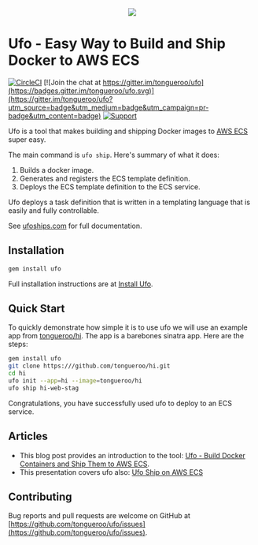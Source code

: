 <div align="center">
  <img src="http://ufoships.com/img/logos/ufo-logo.png" />
</div>

# Ufo - Easy Way to Build and Ship Docker to AWS ECS

[![CircleCI](https://circleci.com/gh/tongueroo/ufo.svg?style=svg)](https://circleci.com/gh/tongueroo/ufo)
[![Join the chat at https://gitter.im/tongueroo/ufo](https://badges.gitter.im/tongueroo/ufo.svg)](https://gitter.im/tongueroo/ufo?utm_source=badge&utm_medium=badge&utm_campaign=pr-badge&utm_content=badge)
[![Support](https://img.shields.io/badge/get-support-blue.svg)](https://boltops.com?utm_source=badge&utm_medium=badge&utm_campaign=ufo)

Ufo is a tool that makes building and shipping Docker images to [AWS ECS](https://aws.amazon.com/ecs/) super easy.

The main command is `ufo ship`.  Here's summary of what it does:

1. Builds a docker image. 
2. Generates and registers the ECS template definition. 
3. Deploys the ECS template definition to the ECS service.

Ufo deploys a task definition that is written in a templating language that is easily and fully controllable.

See [ufoships.com](http://ufoships.com) for full documentation.

## Installation

```sh
gem install ufo
```

Full installation instructions are at [Install Ufo](http://ufoships.com/docs/install/).

## Quick Start

To quickly demonstrate how simple it is to use ufo we will use an example app from [tongueroo/hi](https://github.com/tongueroo/ufo).  The app is a barebones sinatra app.  Here are the steps:

```sh
gem install ufo
git clone https:///github.com/tongueroo/hi.git
cd hi
ufo init --app=hi --image=tongueroo/hi
ufo ship hi-web-stag
```

Congratulations, you have successfully used ufo to deploy to an ECS service.


## Articles

* This blog post provides an introduction to the tool: [Ufo - Build Docker Containers and Ship Them to AWS ECS](https://medium.com/@tongueroo/ufo-easily-build-docker-containers-and-ship-them-to-aws-ecs-15556a2b39f#.qqu8o4wal).
* This presentation covers ufo also: [Ufo Ship on AWS ECS](http://www.slideshare.net/tongueroo/ufo-ship-for-aws-ecs-70885296)


## Contributing

Bug reports and pull requests are welcome on GitHub at [https://github.com/tongueroo/ufo/issues](https://github.com/tongueroo/ufo/issues).
